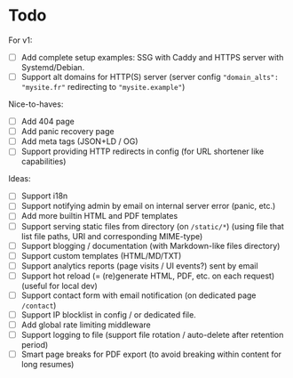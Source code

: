 # Todo

For v1:
- [ ] Add complete setup examples: SSG with Caddy and HTTPS server with Systemd/Debian.
- [ ] Support alt domains for HTTP(S) server (server config `"domain_alts": "mysite.fr"` redirecting to `"mysite.example"`)

Nice-to-haves:
- [ ] Add 404 page
- [ ] Add panic recovery page
- [ ] Add meta tags (JSON+LD / OG)
- [ ] Support providing HTTP redirects in config (for URL shortener like capabilities)

Ideas:
- [ ] Support i18n
- [ ] Support notifying admin by email on internal server error (panic, etc.)
- [ ] Add more builtin HTML and PDF templates
- [ ] Support serving static files from directory (on `/static/*`) (using file that list file paths, URI and corresponding MIME-type)
- [ ] Support blogging / documentation (with Markdown-like files directory)
- [ ] Support custom templates (HTML/MD/TXT)
- [ ] Support analytics reports (page visits / UI events?) sent by email
- [ ] Support hot reload (= (re)generate HTML, PDF, etc. on each request) (useful for local dev)
- [ ] Support contact form with email notification (on dedicated page `/contact`)
- [ ] Support IP blocklist in config / or dedicated file.
- [ ] Add global rate limiting middleware
- [ ] Support logging to file (support file rotation / auto-delete after retention period)
- [ ] Smart page breaks for PDF export (to avoid breaking within content for long resumes)

